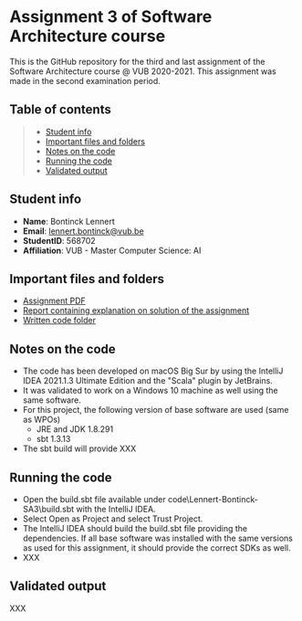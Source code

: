# Assignment 3 of Software Architecture course

This is the GitHub repository for the third and last assignment of the Software Architecture course @ VUB 2020-2021. This assignment was made in the second examination period.

## Table of contents

> - [Student info](#student-info)
> - [Important files and folders](#important-files-and-folders)
> - [Notes on the code](#notes-on-the-code)
> - [Running the code](#running-the-code)
> - [Validated output](#validated-output)

## Student info
- **Name**: Bontinck Lennert
- **Email**: lennert.bontinck@vub.be
- **StudentID**: 568702
- **Affiliation**: VUB - Master Computer Science: AI

## Important files and folders
- [Assignment PDF](assignment.pdf)
- [Report containing explanation on solution of the assignment](Lennert-Bontinck-SA2.pdf)
- [Written code folder](code/)

## Notes on the code

- The code has been developed on macOS Big Sur by using the IntelliJ IDEA 2021.1.3 Ultimate Edition and the "Scala" plugin by JetBrains.
- It was validated to work on a Windows 10 machine as well using the same software.
- For this project, the following version of base software are used (same as WPOs)
  - JRE and JDK 1.8.291
  - sbt 1.3.13
- The sbt build will provide XXX

## Running the code

- Open the build.sbt file available under code\Lennert-Bontinck-SA3\build.sbt with the IntelliJ IDEA.
- Select Open as Project and select Trust Project.
- The IntelliJ IDEA should build the build.sbt file providing the dependencies. If all base software was installed with the same versions as used for this assignment, it should provide the correct SDKs as well.
- XXX

## Validated output

XXX
